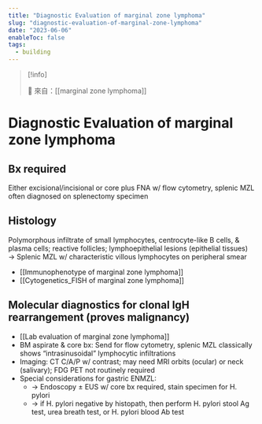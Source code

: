 ```yaml
---
title: "Diagnostic Evaluation of marginal zone lymphoma"
slug: "diagnostic-evaluation-of-marginal-zone-lymphoma"
date: "2023-06-06"
enableToc: false
tags:
  - building
---
```


> [!info]
>
> 🌱 來自：[[marginal zone lymphoma]]

# Diagnostic Evaluation of marginal zone lymphoma

## Bx required

Either excisional/incisional or core plus FNA w/ flow cytometry, splenic MZL often diagnosed on splenectomy specimen

## Histology

Polymorphous infiltrate of small lymphocytes, centrocyte-like B cells, & plasma cells; reactive follicles; lymphoepithelial lesions (epithelial tissues)
→ Splenic MZL w/ characteristic villous lymphocytes on peripheral smear

- [[Immunophenotype of marginal zone lymphoma]]
- [[Cytogenetics_FISH of marginal zone lymphoma]]

## Molecular diagnostics for clonal IgH rearrangement (proves malignancy)

- [[Lab evaluation of marginal zone lymphoma]]
- BM aspirate & core bx: Send for flow cytometry, splenic MZL classically shows “intrasinusoidal” lymphocytic infiltrations
- Imaging: CT C/A/P w/ contrast; may need MRI orbits (ocular) or neck (salivary); FDG PET not routinely required
- Special considerations for gastric ENMZL:
  - → Endoscopy ± EUS w/ core bx required, stain specimen for H. pylori
  - → if H. pylori negative by histopath, then perform H. pylori stool Ag test, urea breath test, or H. pylori blood Ab test
